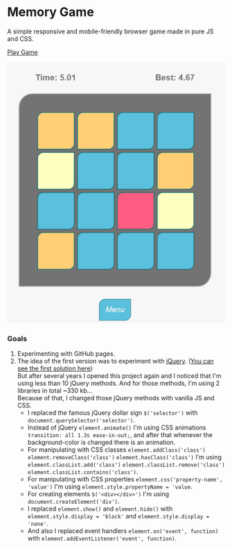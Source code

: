 # Memory Game

A simple responsive and mobile-friendly browser game made in pure JS and CSS.

[Play Game](https://mtrajk.github.io/Memory-Game/)

![alt text](https://raw.githubusercontent.com/MTrajK/Memory-Game/master/img/game_screenshot.png "Memory game screenshot")

### Goals

1. Experimenting with GitHub pages.
2. The idea of the first version was to experiment with [jQuery](https://jquery.com/). ([You can see the first solution here](https://github.com/MTrajK/Memory-Game/tree/master/js/jQuery%20solution))\
    But after several years I opened this project again and I noticed that I'm using less than 10 jQuery methods. And for those methods, I'm using 2 libraries in total ~330 kb...\
    Because of that, I changed those jQuery methods with vanilla JS and CSS. 
    * I replaced the famous jQuery dollar sign `$('selector')` with `document.querySelector('selector')`.
    * Instead of jQuery `element.animate()` I'm using CSS animations `transition: all 1.3s ease-in-out;`, and after that whenever the background-color is changed there is an animation.
    * For manipulating with CSS classes `element.addClass('class')` `element.removeClass('class')` `element.hasClass('class')` I'm using `element.classList.add('class')` `element.classList.remove('class')` `element.classList.contains('class')`.
    * For manipulating with CSS properties `element.css('property-name', 'value')` I'm using `element.style.propertyName = 'value`.
    * For creating elements `$('<div></div>')` I'm using `document.createElement('div')`.
    * I replaced `element.show()` and `element.hide()` with `element.style.display = 'block'` and `element.style.display = 'none'`.
    * And also I replaced event handlers `element.on('event', function)` with `element.addEventListener('event', function)`.

